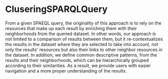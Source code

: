 # CluseringSPARQLQuery
 From a given SPAEQL  query, the originality of this approach is to rely on the resources that make up each result by enriching them with their neighborhoods from the queried dataset.
In other words, our approach is not limited to a comparison of results between them, but it re-contextualizes the results in the dataset where they are selected to take into account, not only the results' resources but also their links to other neighbor resources in the dataset. In addition, we define common descriptive patterns, from the results and their neighborhoods, which can be hierarchically grouped according to their similarities. As a result, we provide users with easier navigation and a more proper understanding of the results.
